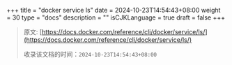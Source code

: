 +++
title = "docker service ls"
date = 2024-10-23T14:54:43+08:00
weight = 30
type = "docs"
description = ""
isCJKLanguage = true
draft = false
+++

> 原文: [https://docs.docker.com/reference/cli/docker/service/ls/](https://docs.docker.com/reference/cli/docker/service/ls/)
>
> 收录该文档的时间：`2024-10-23T14:54:43+08:00`
